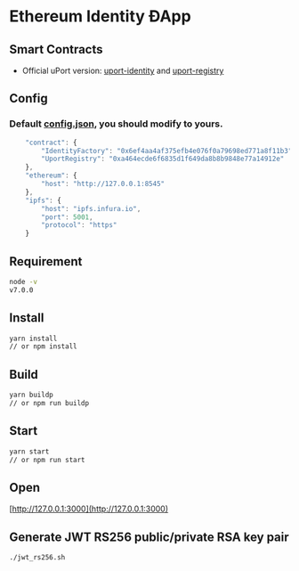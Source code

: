 # Ethereum Identity ÐApp

## Smart Contracts
* Official uPort version: [uport-identity](https://github.com/uport-project/uport-identity) and [uport-registry](https://github.com/uport-project/uport-registry)

## Config
### Default [config.json](https://github.com/venkatesh87/ethereum-identity-dapp/blob/master/config.json), you should modify to yours.
```js
    "contract": {
        "IdentityFactory": "0x6ef4aa4af375efb4e076f0a79698ed771a8f11b3",
        "UportRegistry": "0xa464ecde6f6835d1f649da8b8b9848e77a14912e"
    },
    "ethereum": {
        "host": "http://127.0.0.1:8545"
    },
    "ipfs": {
        "host": "ipfs.infura.io",
        "port": 5001,
        "protocol": "https"
    }
```

## Requirement
```bash
node -v
v7.0.0
```

## Install
```bash
yarn install
// or npm install
```

## Build
```bash
yarn buildp
// or npm run buildp
```

## Start
```bash
yarn start
// or npm run start
```

## Open
[http://127.0.0.1:3000](http://127.0.0.1:3000)

## Generate JWT RS256 public/private RSA key pair
```bash
./jwt_rs256.sh
```